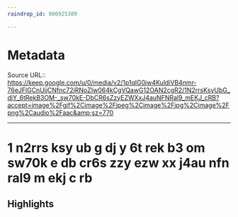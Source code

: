 ```yaml
---
raindrop_id: 806925389

---
```


# Metadata
Source URL:: https://keep.google.com/u/0/media/v2/1p1qlG0jw4KuldiVB4nmr-76eJFlGCnUjjCNfnc72jRNoZIw064kCgVQawG12OAN2cgR2/1N2rrsKsyUbG_djY_6tRekB3OM-_sw70kE-DbCR6sZzyEZWXxJ4auNFNRal9_mEKJ_cRB?accept=image%2Fgif%2Cimage%2Fjpeg%2Cimage%2Fjpg%2Cimage%2Fpng%2Caudio%2Faac&amp;sz=770


---
# 1 n2rrs ksy ub g dj y 6t rek b3 om sw70k e db cr6s zzy ezw xx j4au nfn ral9 m ekj c rb



## Highlights
